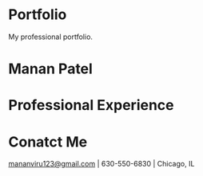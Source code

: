 # Portfolio
My professional portfolio.

# Manan Patel

# Professional Experience


# Conatct Me
mananviru123@gmail.com | 630-550-6830 | Chicago, IL




